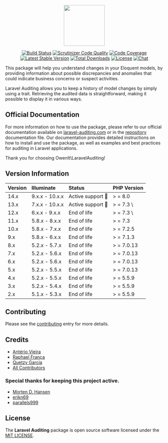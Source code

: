<p align="center">
    <a href="http://laravel-auditing.com" target="_blank"><img width="130" src="https://laravel-auditing.com/logo.svg#v2"></a>
</p>

<p align="center">
    <a href="https://scrutinizer-ci.com/g/owen-it/laravel-auditing/build-status/master"><img src="https://scrutinizer-ci.com/g/owen-it/laravel-auditing/badges/build.png?b=master" alt="Build Status"></a>
    <a href="https://scrutinizer-ci.com/g/owen-it/laravel-auditing/build-status/master"><img src="https://scrutinizer-ci.com/g/owen-it/laravel-auditing/badges/quality-score.png?b=master" title="Scrutinizer Code Quality"></a>
    <a href="https://scrutinizer-ci.com/g/owen-it/laravel-auditing/build-status/master"><img src="https://scrutinizer-ci.com/g/owen-it/laravel-auditing/badges/coverage.png?b=master" alt="Code Coverage"></a>
    <a href="https://packagist.org/packages/owen-it/laravel-auditing"><img src="https://poser.pugx.org/owen-it/laravel-auditing/v/stable.svg" alt="Latest Stable Version"></a>
    <a href="https://packagist.org/packages/owen-it/laravel-auditing"><img src="https://poser.pugx.org/owen-it/laravel-auditing/d/total.svg" alt="Total Downloads"></a>
    <a href="https://packagist.org/packages/owen-it/laravel-auditing"><img src="https://poser.pugx.org/owen-it/laravel-auditing/license.svg" alt="License"></a>
    <a href="https://discord.gg/csD9ysg"><img src="https://img.shields.io/badge/chat-on%20discord-7289DA.svg" alt="Chat"></a>
</p>

This package will help you understand changes in your Eloquent models, by providing information about possible discrepancies and anomalies that could indicate business concerns or suspect activities. 

Laravel Auditing allows you to keep a history of model changes by simply using a trait. Retrieving the audited data is straightforward, making it possible to display it in various ways.

## Official Documentation

For more information on how to use the package, please refer to our official documentation available on [laravel-auditing.com](https://laravel-auditing.com) or in the [repository](https://github.com/owen-it/laravel-auditing-doc/blob/main/documentation.md) documentation file. Our documentation provides detailed instructions on how to install and use the package, as well as examples and best practices for auditing in Laravel applications.

Thank you for choosing OwenIt\LaravelAuditing!

## Version Information

 Version | Illuminate     | Status                  | PHP Version 
:--------|:---------------|:------------------------|:------------
 14.x    | 9.x.x - 10.x.x | Active support :rocket: | > = 8.0     
 13.x    | 7.x.x - 10.x.x | Active support :rocket: | > = 7.3 \   | 8.0
 12.x    | 6.x.x - 9.x.x  | End of life             | > = 7.3 \   | 8.0
 11.x    | 5.8.x - 8.x.x  | End of life             | > = 7.3     
 10.x    | 5.8.x - 7.x.x  | End of life             | > = 7.2.5   
 9.x     | 5.8.x - 6.x.x  | End of life             | > = 7.1.3   
 8.x     | 5.2.x - 5.7.x  | End of life             | > = 7.0.13  
 7.x     | 5.2.x - 5.6.x  | End of life             | > = 7.0.13  
 6.x     | 5.2.x - 5.6.x  | End of life             | > = 7.0.13  
 5.x     | 5.2.x - 5.5.x  | End of life             | > = 7.0.13  
 4.x     | 5.2.x - 5.5.x  | End of life             | > = 5.5.9   
 3.x     | 5.2.x - 5.4.x  | End of life             | > = 5.5.9   
 2.x     | 5.1.x - 5.3.x  | End of life             | > = 5.5.9   

## Contributing
Please see the [contributing](http://laravel-auditing.com/docs/master/contributing) entry for more details.

## Credits
- [Antério Vieira](https://github.com/anteriovieira)
- [Raphael França](https://github.com/raphaelfranca)
- [Quetzy Garcia](https://github.com/quetzyg)
- [All Contributors](https://github.com/owen-it/laravel-auditing/graphs/contributors)

### Special thanks for keeping this project active.
- [Morten D. Hansen](https://github.com/MortenDHansen)
- [erikn69](https://github.com/erikn69)
- [parallels999](https://github.com/parallels999)

## License
The **Laravel Auditing** package is open source software licensed under the [MIT LICENSE](LICENSE.md).
